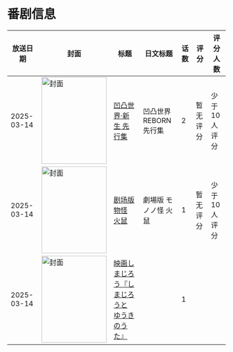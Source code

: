 # 番剧信息

|放送日期|封面|标题|日文标题|话数|评分|评分人数|
|---|---|---|---|---|---|---|
|2025-03-14|<img src="https://lain.bgm.tv/pic/cover/c/5a/63/501950_o8o1b.jpg" alt="封面" style="width:150px;height:200px;object-fit:cover;">|[凹凸世界·新生 先行集](https://bangumi.tv/subject/501950)|凹凸世界REBORN 先行集|2|暂无评分|少于10人评分|
|2025-03-14|<img src="https://lain.bgm.tv/pic/cover/c/a2/ad/505488_46VK3.jpg" alt="封面" style="width:150px;height:200px;object-fit:cover;">|[剧场版 物怪 火鼠](https://bangumi.tv/subject/505488)|劇場版 モノノ怪 火鼠|1|暂无评分|少于10人评分|
|2025-03-14|<img src="https://lain.bgm.tv/pic/cover/c/df/78/521150_BATw5.jpg" alt="封面" style="width:150px;height:200px;object-fit:cover;">|[映画しまじろう『しまじろうと ゆうきのうた』](https://bangumi.tv/subject/521150)||1|||
